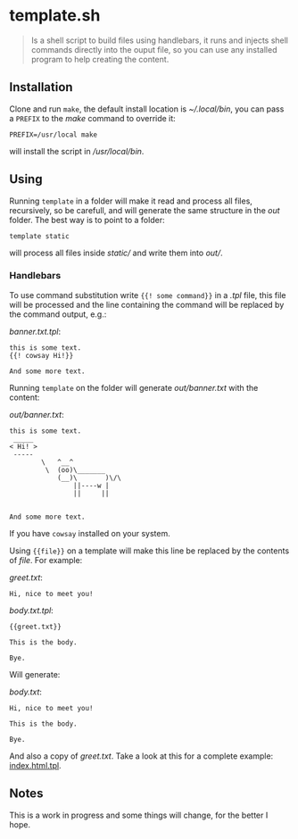 # template.sh

> Is a shell script to build files using handlebars, it runs and injects
> shell commands directly into the ouput file, so you can use any installed
> program to help creating the content.


## Installation

Clone and run `make`, the default install location is *~/.local/bin*, you
can pass a `PREFIX` to the *make* command to override it:

`PREFIX=/usr/local make`

will install the script in */usr/local/bin*.


## Using

Running `template` in a folder will make it read and process all files,
recursively, so be carefull, and will generate the same structure in the
*out* folder. The best way is to point to a folder:

`template static`

will process all files inside *static/* and write them into *out/*.


### Handlebars

To use command substitution write `{{! some command}}` in a *.tpl* file,
this file will be processed and the line containing the command will be
replaced by the command output, e.g.:

*banner.txt.tpl*:
```
this is some text.
{{! cowsay Hi!}}

And some more text.
```

Running `template` on the folder will generate *out/banner.txt* with the
content:

*out/banner.txt*:
```
this is some text.
 _____ 
< Hi! >
 ----- 
        \   ^__^
         \  (oo)\_______
            (__)\       )\/\
                ||----w |
                ||     ||


And some more text.
```

If you have `cowsay` installed on your system.


Using `{{file}}` on a template will make this line be replaced by the contents
of *file*. For example:


*greet.txt*:
```
Hi, nice to meet you!
```

*body.txt.tpl*:
```
{{greet.txt}}

This is the body.

Bye.
```

Will generate:

*body.txt*:
```
Hi, nice to meet you!

This is the body.

Bye.
```

And also a copy of *greet.txt*. Take a look at this for a complete example:
[index.html.tpl](website/blob/master/static/index.html.tpl#L7).


## Notes

This is a work in progress and some things will change, for the better I hope.

